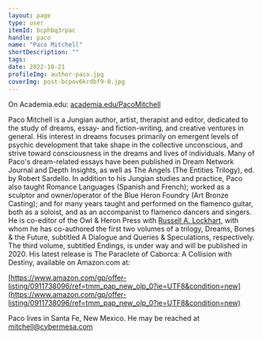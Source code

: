 ```yaml
---
layout: page
type: user
itemId: bcphbq3rpac
handle: paco
name: "Paco Mitchell"
shortDescription: ""
tags:
date: 2022-10-21
profileImg: author-paco.jpg
coverImg: post-bcpov6krdbf9-0.jpg
---
```


On Academia.edu: [academia.edu/PacoMitchell](https://independent.academia.edu/PacoMitchell)

Paco Mitchell is a Jungian author, artist, therapist and editor, dedicated to the study of dreams, essay- and fiction-writing, and creative ventures in general. His interest in dreams focuses primarily on emergent levels of psychic development that take shape in the collective unconscious, and strive toward consciousness in the dreams and lives of individuals. Many of Paco's dream-related essays have been published in Dream Network Journal and Depth Insights, as well as The Angels (The Entities Trilogy), ed. by Robert Sardello. In addition to his Jungian studies and practice, Paco also taught Romance Languages (Spanish and French); worked as a sculptor and owner/operator of the Blue Heron Foundry (Art Bronze Casting); and for many years taught and performed on the flamenco guitar, both as a soloist, and as an accompanist to flamenco dancers and singers. He is co-editor of the Owl & Heron Press with [Russell A. Lockhart](../@ral), with whom he has co-authored the first two volumes of a trilogy, Dreams, Bones & the Future, subtitled A Dialogue and Queries & Speculations, respectively. The third volume, subtitled Endings, is under way and will be published in 2020. His latest release is The Paraclete of Caborca: A Collision with Destiny, available on Amazon.com at:

[https://www.amazon.com/gp/offer-listing/0911738096/ref=tmm_pap_new_olp_0?ie=UTF8&condition=new](https://www.amazon.com/gp/offer-listing/0911738096/ref=tmm_pap_new_olp_0?ie=UTF8&condition=new)

Paco lives in Santa Fe, New Mexico. He may be reached at mitchell@cybermesa.com
